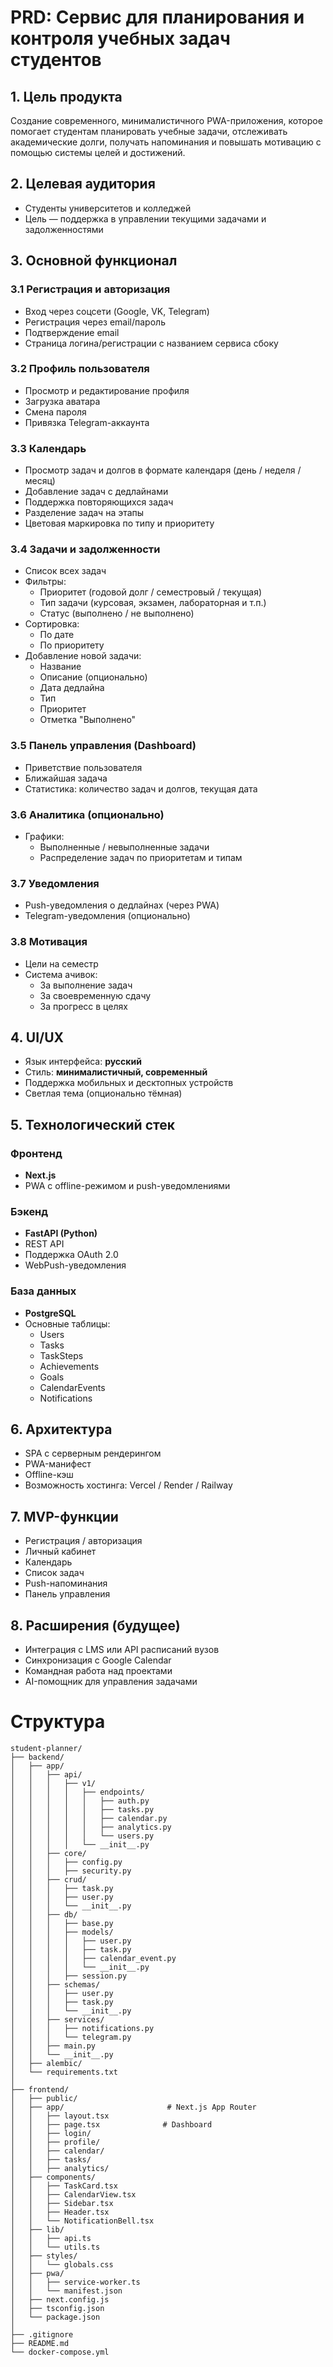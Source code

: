 # PRD: Сервис для планирования и контроля учебных задач студентов

## 1. Цель продукта
Создание современного, минималистичного PWA-приложения, которое помогает студентам планировать учебные задачи, отслеживать академические долги, получать напоминания и повышать мотивацию с помощью системы целей и достижений.

## 2. Целевая аудитория
- Студенты университетов и колледжей
- Цель — поддержка в управлении текущими задачами и задолженностями

## 3. Основной функционал

### 3.1 Регистрация и авторизация
- Вход через соцсети (Google, VK, Telegram)
- Регистрация через email/пароль
- Подтверждение email
- Страница логина/регистрации с названием сервиса сбоку

### 3.2 Профиль пользователя
- Просмотр и редактирование профиля
- Загрузка аватара
- Смена пароля
- Привязка Telegram-аккаунта

### 3.3 Календарь
- Просмотр задач и долгов в формате календаря (день / неделя / месяц)
- Добавление задач с дедлайнами
- Поддержка повторяющихся задач
- Разделение задач на этапы
- Цветовая маркировка по типу и приоритету

### 3.4 Задачи и задолженности
- Список всех задач
- Фильтры:
  - Приоритет (годовой долг / семестровый / текущая)
  - Тип задачи (курсовая, экзамен, лабораторная и т.п.)
  - Статус (выполнено / не выполнено)
- Сортировка:
  - По дате
  - По приоритету
- Добавление новой задачи:
  - Название
  - Описание (опционально)
  - Дата дедлайна
  - Тип
  - Приоритет
  - Отметка "Выполнено"

### 3.5 Панель управления (Dashboard)
- Приветствие пользователя
- Ближайшая задача
- Статистика: количество задач и долгов, текущая дата

### 3.6 Аналитика (опционально)
- Графики:
  - Выполненные / невыполненные задачи
  - Распределение задач по приоритетам и типам

### 3.7 Уведомления
- Push-уведомления о дедлайнах (через PWA)
- Telegram-уведомления (опционально)

### 3.8 Мотивация
- Цели на семестр
- Система ачивок:
  - За выполнение задач
  - За своевременную сдачу
  - За прогресс в целях

## 4. UI/UX
- Язык интерфейса: **русский**
- Стиль: **минималистичный, современный**
- Поддержка мобильных и десктопных устройств
- Светлая тема (опционально тёмная)

## 5. Технологический стек

### Фронтенд
- **Next.js**
- PWA с offline-режимом и push-уведомлениями

### Бэкенд
- **FastAPI (Python)**
- REST API
- Поддержка OAuth 2.0
- WebPush-уведомления

### База данных
- **PostgreSQL**
- Основные таблицы:
  - Users
  - Tasks
  - TaskSteps
  - Achievements
  - Goals
  - CalendarEvents
  - Notifications

## 6. Архитектура
- SPA с серверным рендерингом
- PWA-манифест
- Offline-кэш
- Возможность хостинга: Vercel / Render / Railway

## 7. MVP-функции
- Регистрация / авторизация
- Личный кабинет
- Календарь
- Список задач
- Push-напоминания
- Панель управления

## 8. Расширения (будущее)
- Интеграция с LMS или API расписаний вузов
- Синхронизация с Google Calendar
- Командная работа над проектами
- AI-помощник для управления задачами


# Структура
```
student-planner/
├── backend/
│   ├── app/
│   │   ├── api/
│   │   │   ├── v1/
│   │   │   │   ├── endpoints/
│   │   │   │   │   ├── auth.py
│   │   │   │   │   ├── tasks.py
│   │   │   │   │   ├── calendar.py
│   │   │   │   │   ├── analytics.py
│   │   │   │   │   └── users.py
│   │   │   │   └── __init__.py
│   │   ├── core/
│   │   │   ├── config.py
│   │   │   ├── security.py
│   │   ├── crud/
│   │   │   ├── task.py
│   │   │   ├── user.py
│   │   │   └── __init__.py
│   │   ├── db/
│   │   │   ├── base.py
│   │   │   ├── models/
│   │   │   │   ├── user.py
│   │   │   │   ├── task.py
│   │   │   │   ├── calendar_event.py
│   │   │   │   └── __init__.py
│   │   │   ├── session.py
│   │   ├── schemas/
│   │   │   ├── user.py
│   │   │   ├── task.py
│   │   │   └── __init__.py
│   │   ├── services/
│   │   │   ├── notifications.py
│   │   │   └── telegram.py
│   │   ├── main.py
│   │   └── __init__.py
│   ├── alembic/
│   └── requirements.txt
│
├── frontend/
│   ├── public/
│   ├── app/                       # Next.js App Router
│   │   ├── layout.tsx
│   │   ├── page.tsx              # Dashboard
│   │   ├── login/
│   │   ├── profile/
│   │   ├── calendar/
│   │   ├── tasks/
│   │   ├── analytics/
│   ├── components/
│   │   ├── TaskCard.tsx
│   │   ├── CalendarView.tsx
│   │   ├── Sidebar.tsx
│   │   ├── Header.tsx
│   │   └── NotificationBell.tsx
│   ├── lib/
│   │   ├── api.ts
│   │   └── utils.ts
│   ├── styles/
│   │   └── globals.css
│   ├── pwa/
│   │   ├── service-worker.ts
│   │   └── manifest.json
│   ├── next.config.js
│   ├── tsconfig.json
│   └── package.json
│
├── .gitignore
├── README.md
└── docker-compose.yml
```